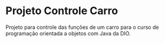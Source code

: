 # Projeto Controle Carro
Projeto para controle das funções de um carro para o curso de programação orientada a objetos com Java da DIO.
